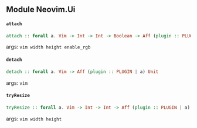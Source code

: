 ## Module Neovim.Ui

#### `attach`

``` purescript
attach :: forall a. Vim -> Int -> Int -> Boolean -> Aff (plugin :: PLUGIN | a) Unit
```

args: `vim width height enable_rgb`

#### `detach`

``` purescript
detach :: forall a. Vim -> Aff (plugin :: PLUGIN | a) Unit
```

args: `vim`

#### `tryResize`

``` purescript
tryResize :: forall a. Vim -> Int -> Int -> Aff (plugin :: PLUGIN | a) Foreign
```

args: `vim width height`


